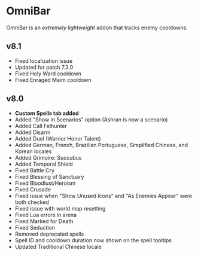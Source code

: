 # OmniBar

OmniBar is an _extremely lightweight_ addon that tracks enemy cooldowns.

## v8.1

* Fixed localization issue
* Updated for patch 7.3.0
* Fixed Holy Ward cooldown
* Fixed Enraged Maim cooldown

## v8.0

* **Custom Spells tab added**
* Added "Show in Scenarios" option (Ashran is now a scenario)
* Added Call Felhunter
* Added Disarm
* Added Duel (Warrior Honor Talent)
* Added German, French, Brazilian Portuguese, Simplified Chinese, and Korean locales
* Added Grimoire: Succubus
* Added Temporal Shield
* Fixed Battle Cry
* Fixed Blessing of Sanctuary
* Fixed Bloodlust/Heroism
* Fixed Crusade
* Fixed issue when "Show Unused Icons" and "As Enemies Appear" were both checked
* Fixed issue with world map resetting
* Fixed Lua errors in arena
* Fixed Marked for Death
* Fixed Seduction
* Removed deprecated spells
* Spell ID and cooldown duration now shown on the spell tooltips
* Updated Traditional Chinese locale
